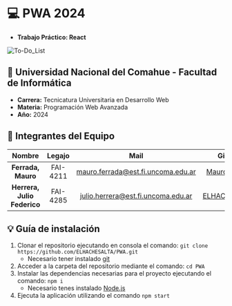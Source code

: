 # :computer: PWA 2024

- **Trabajo Práctico: React**

> 

![To-Do_List](/public/todolist.jpg)

## :office: Universidad Nacional del Comahue - Facultad de Informática

- **Carrera:** Tecnicatura Universitaria en Desarrollo Web
- **Materia:** Programación Web Avanzada
- **Año:** 2024

## :muscle: Integrantes del Equipo

| Nombre                              |  Legajo    | Mail                                     | GitHub                                                      |
|:-----------------------------------:|:----------:|:----------------------------------------:|:-----------------------------------------------------------:|
| **Ferrada, Mauro**                  | FAI-4211   | mauro.ferrada@est.fi.uncoma.edu.ar       | [MauroFerrada](https://github.com/MauroFerrada)             |
| **Herrera, Julio Federico**         | FAI-4285   | julio.herrera@est.fi.uncoma.edu.ar       | [ELHACHESALTA](https://github.com/ELHACHESALTA)             |

## :bulb: Guía de instalación

1. Clonar el repositorio ejecutando en consola el comando: `git clone https://github.com/ELHACHESALTA/PWA.git`
    - Necesario tener instalado [git](https://git-scm.com/download/win)
2. Acceder a la carpeta del repositorio mediante el comando: `cd PWA`
3. Instalar las dependencias necesarias para el proyecto ejecutando el comando: `npm i`
    - Necesario tenes instalado [Node.js](https://nodejs.org/en/download/current)
4. Ejecuta la aplicación utilizando el comando `npm start`